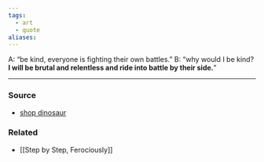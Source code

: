 ```yaml
---
tags:
  - art
  - quote
aliases:
---
```


A: “be kind, everyone is fighting their own battles.”
B: “why would I be kind? **I will be brutal and relentless and ride into battle by their side.**”

---
### Source
- [shop dinosaur](https://shopdinosaur.com/products/brutal-and-relentless-1)

### Related
- [[Step by Step, Ferociously]]